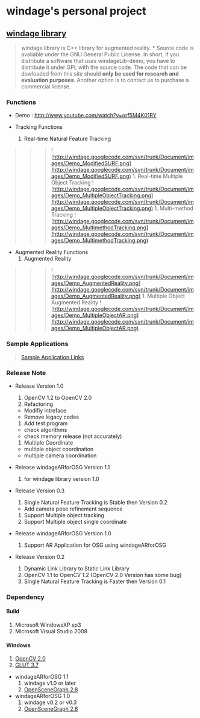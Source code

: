# windage's personal project #

## [windage library](http://code.google.com/p/windage/source/browse/#svn/trunk/windageLib) ##
> windage library is C++ library for augmented reality.
    * Source code is available under the GNU General Public License. In short, if you distribute a software that uses windageLib-demo, you have to distribute it under GPL with the source code. The code that can be dowloaded from this site should **only be used for research and evaluation purposes**. Another option is to contact us to purchase a commercial license.

### Functions ###
  * Demo : http://www.youtube.com/watch?v=orf5M4K01RY

  * Tracking Functions
    1. Real-time Natural Feature Tracking
> > > ![http://windage.googlecode.com/svn/trunk/Document/images/Demo_ModifiedSURF.png](http://windage.googlecode.com/svn/trunk/Document/images/Demo_ModifiedSURF.png)
    1. Real-time Multiple Object Tracking
> > > ![http://windage.googlecode.com/svn/trunk/Document/images/Demo_MultipleObjectTracking.png](http://windage.googlecode.com/svn/trunk/Document/images/Demo_MultipleObjectTracking.png)
    1. Multi-method Tracking
> > > ![http://windage.googlecode.com/svn/trunk/Document/images/Demo_MultimethodTracking.png](http://windage.googlecode.com/svn/trunk/Document/images/Demo_MultimethodTracking.png)

  * Augmented Reality Functions
    1. Augmented Reality
> > > ![http://windage.googlecode.com/svn/trunk/Document/images/Demo_AugmentedReality.png](http://windage.googlecode.com/svn/trunk/Document/images/Demo_AugmentedReality.png)
    1. Multiple Object Augmented Reality
> > > ![http://windage.googlecode.com/svn/trunk/Document/images/Demo_MultipleObjectAR.png](http://windage.googlecode.com/svn/trunk/Document/images/Demo_MultipleObjectAR.png)

### Sample Applications ###

> [Sample Application Links](SampleApplications.md)

### Release Note ###
  * Release Version 1.0
    1. OpenCV 1.2 to OpenCV 2.0
    1. Refactoring
      * Modifiy intreface
      * Remove legacy codes
    1. Add test program
      * check algorithms
      * check memory release (not accurately)
    1. Multiple Coordinate
      * multiple object coordination
      * multiple camera coordination
  * Release windageARforOSG Version 1.1
    1. for windage library version 1.0

  * Release Version 0.3
    1. Single Natural Feature Tracking is Stable then Version 0.2
      * Add camera pose refinement sequence
    1. Support Multiple object tracking
    1. Support Multiple object single coordinate
  * Release windageARforOSG Version 1.0
    1. Support AR Application for OSG using windageARforOSG
  * Release Version 0.2
    1. Dynamic Link Library to Static Link Library
    1. OpenCV 1.1 to OpenCV 1.2 (OpenCV 2.0 Version has some bug)
    1. Single Natural Feature Tracking is Faster then Version 0.1

### Dependency ###
#### Build ####
  1. Microsoft WindowsXP sp3
  1. Microsoft Visual Studio 2008

#### Windows ####
  1. [OpenCV 2.0](http://sourceforge.net/projects/opencvlibrary/)
  1. [GLUT 3.7](http://www.opengl.org/resources/libraries/glut/)
  * windageARforOSG 1.1
    1. windage v1.0 or later
    1. [OpenSceneGraph 2.8](http://www.openscenegraph.org)
  * windageARforOSG 1.0
    1. windage v0.2 or v0.3
    1. [OpenSceneGraph 2.8](http://www.openscenegraph.org)